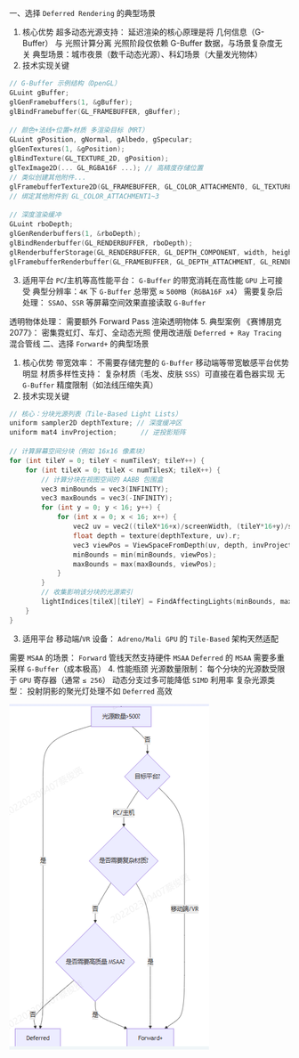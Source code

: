 一、选择 `Deferred Rendering` 的典型场景
1. 核心优势
超多动态光源支持：
延迟渲染的核心原理是将 几何信息（G-Buffer） 与 光照计算分离
光照阶段仅依赖 G-Buffer 数据，与场景复杂度无关
典型场景：城市夜景（数千动态光源）、科幻场景（大量发光物体）
2. 技术实现关键

```cpp
// G-Buffer 示例结构（OpenGL）
GLuint gBuffer;
glGenFramebuffers(1, &gBuffer);
glBindFramebuffer(GL_FRAMEBUFFER, gBuffer);

// 颜色+法线+位置+材质 多渲染目标（MRT）
GLuint gPosition, gNormal, gAlbedo, gSpecular;
glGenTextures(1, &gPosition);
glBindTexture(GL_TEXTURE_2D, gPosition);
glTexImage2D(... GL_RGBA16F ...); // 高精度存储位置
// 类似创建其他附件...
glFramebufferTexture2D(GL_FRAMEBUFFER, GL_COLOR_ATTACHMENT0, GL_TEXTURE_2D, gPosition, 0);
// 绑定其他附件到 GL_COLOR_ATTACHMENT1~3

// 深度渲染缓冲
GLuint rboDepth;
glGenRenderbuffers(1, &rboDepth);
glBindRenderbuffer(GL_RENDERBUFFER, rboDepth);
glRenderbufferStorage(GL_RENDERBUFFER, GL_DEPTH_COMPONENT, width, height);
glFramebufferRenderbuffer(GL_FRAMEBUFFER, GL_DEPTH_ATTACHMENT, GL_RENDERBUFFER, rboDepth);
```
3. 适用平台
`PC`/主机等高性能平台：
`G-Buffer` 的带宽消耗在高性能 `GPU` 上可接受
典型分辨率：`4K` 下 `G-Buffer` 总带宽 ≈ `500MB`（`RGBA16F x4`）
需要复杂后处理：
`SSAO`、`SSR` 等屏幕空间效果直接读取 `G-Buffer`

透明物体处理：
需要额外 Forward Pass 渲染透明物体
5. 典型案例
《赛博朋克 2077》：
密集霓虹灯、车灯、全动态光照
使用改进版 `Deferred + Ray Tracing` 混合管线
二、选择 `Forward+` 的典型场景
1. 核心优势
带宽效率：
不需要存储完整的 `G-Buffer`
移动端等带宽敏感平台优势明显
材质多样性支持：
复杂材质（毛发、皮肤 `SSS`）可直接在着色器实现
无 `G-Buffer` 精度限制（如法线压缩失真）
2. 技术实现关键
```cpp
// 核心：分块光源列表（Tile-Based Light Lists）
uniform sampler2D depthTexture; // 深度缓冲区
uniform mat4 invProjection;      // 逆投影矩阵

// 计算屏幕空间分块（例如 16x16 像素块）
for (int tileY = 0; tileY < numTilesY; tileY++) {
    for (int tileX = 0; tileX < numTilesX; tileX++) {
        // 计算分块在视图空间的 AABB 包围盒
        vec3 minBounds = vec3(INFINITY);
        vec3 maxBounds = vec3(-INFINITY);
        for (int y = 0; y < 16; y++) {
            for (int x = 0; x < 16; x++) {
                vec2 uv = vec2((tileX*16+x)/screenWidth, (tileY*16+y)/screenHeight);
                float depth = texture(depthTexture, uv).r;
                vec3 viewPos = ViewSpaceFromDepth(uv, depth, invProjection);
                minBounds = min(minBounds, viewPos);
                maxBounds = max(maxBounds, viewPos);
            }
        }
        // 收集影响该分块的光源索引
        lightIndices[tileX][tileY] = FindAffectingLights(minBounds, maxBounds);
    }
}
```
3. 适用平台
移动端/`VR` 设备：
`Adreno/Mali GPU` 的 `Tile-Based` 架构天然适配

需要 `MSAA` 的场景：
`Forward` 管线天然支持硬件 `MSAA`
`Deferred` 的 `MSAA` 需要多重采样 `G-Buffer`（成本极高）
4. 性能瓶颈
光源数量限制：
每个分块的光源数受限于 `GPU` 寄存器（通常 `≤ 256`）
动态分支过多可能降低 `SIMD` 利用率
复杂光源类型：
投射阴影的聚光灯处理不如 `Deferred` 高效

![输入图片说明](/imgs/2025-04-14/yQECMKOfXvo9d78J.png)
<!--stackedit_data:
eyJoaXN0b3J5IjpbNTgzMDE0MTAxLDQ2MTE0OTE2Ml19
-->